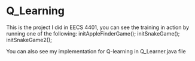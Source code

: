 # Q_Learning
 
This is the project I did in EECS 4401, you can see the training in action by running one of the following:
initAppleFinderGame();
initSnakeGame();
initSnakeGame2();

You can also see my implementation for Q-learning in Q_Learner.java file
